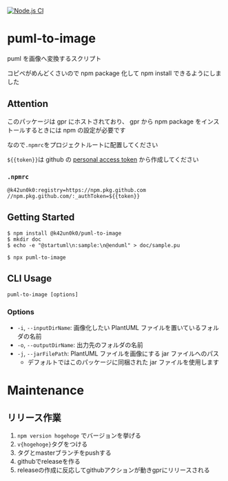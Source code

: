 [![Node.js CI](https://github.com/k42un0k0/puml-to-image/workflows/Node.js%20CI/badge.svg)](https://github.com/k42un0k0/puml-to-image/actions?query=workflow%3A%22Node.js+CI%22)

# puml-to-image

puml を画像へ変換するスクリプト

コピペがめんどくさいので npm package 化して npm install できるようにしました

## Attention

このパッケージは gpr にホストされており、 gpr から npm package をインストールするときには npm の設定が必要です

なので`.npmrc`をプロジェクトルートに配置してください

`${{token}}`は github の [personal access token](https://github.com/settings/tokens) から作成してください

### `.npmrc`

```.npmrc
@k42un0k0:registry=https://npm.pkg.github.com
//npm.pkg.github.com/:_authToken=${{token}}
```

## Getting Started

```
$ npm install @k42un0k0/puml-to-image
$ mkdir doc
$ echo -e "@startuml\n:sample:\n@enduml" > doc/sample.pu
```

```
$ npx puml-to-image
```

## CLI Usage

```
puml-to-image [options]
```

### Options

- `-i`, `--inputDirName`: 画像化したい PlantUML ファイルを置いているフォルダの名前
- `-o`, `--outputDirName`: 出力先のフォルダの名前
- `-j`, `--jarFilePath`: PlantUML ファイルを画像にする jar ファイルへのパス
  - デフォルトではこのパッケージに同梱された jar ファイルを使用します

# Maintenance

## リリース作業
1. `npm version hogehoge` でバージョンを挙げる
2. `v{hogehoge}`タグをつける
3. タグとmasterブランチをpushする
4. githubでreleaseを作る
5. releaseの作成に反応してgithubアクションが動きgprにリリースされる
